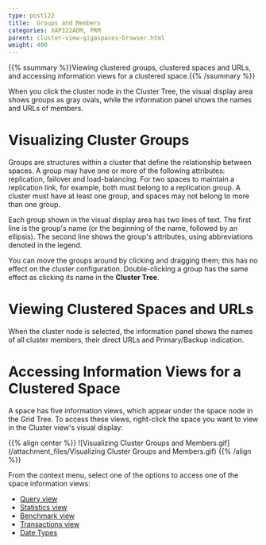 ```yaml
---
type: post122
title:  Groups and Members
categories: XAP122ADM, PRM
parent: cluster-view-gigaspaces-browser.html
weight: 400
---
```


{{% ssummary %}}Viewing clustered groups, clustered spaces and URLs, and accessing information views for a clustered space.{{% /ssummary %}}



When you click the cluster node in the Cluster Tree, the visual display area shows groups as gray ovals, while the information panel shows the names and URLs of members.

# Visualizing Cluster Groups

Groups are structures within a cluster that define the relationship between spaces. A group may have one or more of the following attributes: replication, failover and load-balancing. For two spaces to maintain a replication link, for example, both must belong to a replication group. A cluster must have at least one group, and spaces may not belong to more than one group.

Each group shown in the visual display area has two lines of text. The first line is the group's name (or the beginning of the name, followed by an ellipsis). The second line shows the group's attributes, using abbreviations denoted in the legend.

You can move the groups around by clicking and dragging them; this has no effect on the cluster configuration. Double-clicking a group has the same effect as clicking its name in the **Cluster Tree**.

# Viewing Clustered Spaces and URLs

When the cluster node is selected, the information panel shows the names of all cluster members, their direct URLs and Primary/Backup indication.

# Accessing Information Views for a Clustered Space

A space has five information views, which appear under the space node in the Grid Tree. To access these views, right-click the space you want to view in the Cluster view's visual display:

{{% align center %}}
![Visualizing Cluster Groups and Members.gif](/attachment_files/Visualizing Cluster Groups and Members.gif)
{{% /align %}}

From the context menu, select one of the options to access one of the space information views:

- [Query view](./gigaspaces-browser-query-view.html)
- [Statistics view](./gigaspaces-browser-statistics-view.html)
- [Benchmark view](./benchmark-browser.html)
- [Transactions view](./gigaspaces-browser-transaction-view.html)
- [Date Types](./gigaspaces-browser-data-types-view.html)

